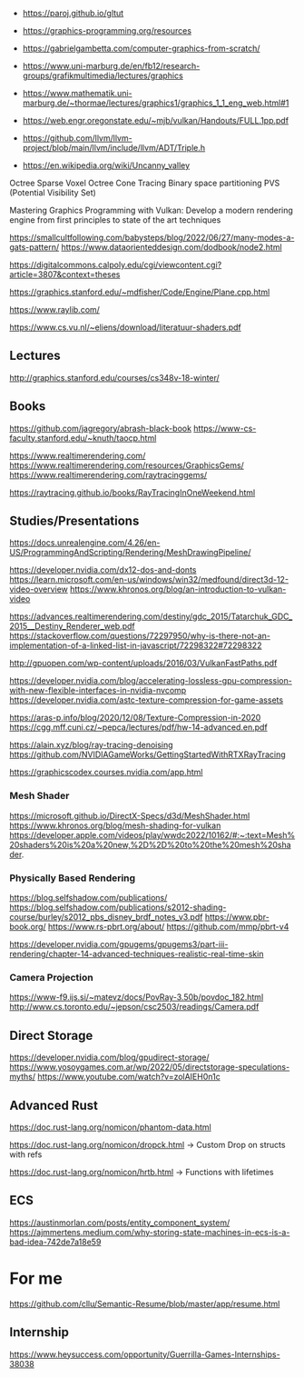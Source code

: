 -   https://paroj.github.io/gltut
-   https://graphics-programming.org/resources
-   https://gabrielgambetta.com/computer-graphics-from-scratch/

-   https://www.uni-marburg.de/en/fb12/research-groups/grafikmultimedia/lectures/graphics
-   https://www.mathematik.uni-marburg.de/~thormae/lectures/graphics1/graphics_1_1_eng_web.html#1
-   https://web.engr.oregonstate.edu/~mjb/vulkan/Handouts/FULL.1pp.pdf

<!-- LLVM Supported targets -->

-   https://github.com/llvm/llvm-project/blob/main/llvm/include/llvm/ADT/Triple.h

-   https://en.wikipedia.org/wiki/Uncanny_valley

Octree
Sparse Voxel Octree Cone Tracing
Binary space partitioning
PVS (Potential Visibility Set)

Mastering Graphics Programming with Vulkan: Develop a modern rendering engine from first principles to state of the art techniques

https://smallcultfollowing.com/babysteps/blog/2022/06/27/many-modes-a-gats-pattern/
https://www.dataorienteddesign.com/dodbook/node2.html

https://digitalcommons.calpoly.edu/cgi/viewcontent.cgi?article=3807&context=theses

https://graphics.stanford.edu/~mdfisher/Code/Engine/Plane.cpp.html

https://www.raylib.com/

https://www.cs.vu.nl/~eliens/download/literatuur-shaders.pdf

## Lectures

http://graphics.stanford.edu/courses/cs348v-18-winter/

## Books

https://github.com/jagregory/abrash-black-book
https://www-cs-faculty.stanford.edu/~knuth/taocp.html

https://www.realtimerendering.com/
https://www.realtimerendering.com/resources/GraphicsGems/
https://www.realtimerendering.com/raytracinggems/

https://raytracing.github.io/books/RayTracingInOneWeekend.html

## Studies/Presentations

https://docs.unrealengine.com/4.26/en-US/ProgrammingAndScripting/Rendering/MeshDrawingPipeline/

https://developer.nvidia.com/dx12-dos-and-donts
https://learn.microsoft.com/en-us/windows/win32/medfound/direct3d-12-video-overview
https://www.khronos.org/blog/an-introduction-to-vulkan-video

https://advances.realtimerendering.com/destiny/gdc_2015/Tatarchuk_GDC_2015__Destiny_Renderer_web.pdf
https://stackoverflow.com/questions/72297950/why-is-there-not-an-implementation-of-a-linked-list-in-javascript/72298322#72298322

http://gpuopen.com/wp-content/uploads/2016/03/VulkanFastPaths.pdf

https://developer.nvidia.com/blog/accelerating-lossless-gpu-compression-with-new-flexible-interfaces-in-nvidia-nvcomp
https://developer.nvidia.com/astc-texture-compression-for-game-assets

https://aras-p.info/blog/2020/12/08/Texture-Compression-in-2020
https://cgg.mff.cuni.cz/~pepca/lectures/pdf/hw-14-advanced.en.pdf

https://alain.xyz/blog/ray-tracing-denoising
https://github.com/NVIDIAGameWorks/GettingStartedWithRTXRayTracing

https://graphicscodex.courses.nvidia.com/app.html

### Mesh Shader

https://microsoft.github.io/DirectX-Specs/d3d/MeshShader.html
https://www.khronos.org/blog/mesh-shading-for-vulkan
https://developer.apple.com/videos/play/wwdc2022/10162/#:~:text=Mesh%20shaders%20is%20a%20new,%2D%2D%20to%20the%20mesh%20shader.

### Physically Based Rendering

https://blog.selfshadow.com/publications/
https://blog.selfshadow.com/publications/s2012-shading-course/burley/s2012_pbs_disney_brdf_notes_v3.pdf
https://www.pbr-book.org/
https://www.rs-pbrt.org/about/
https://github.com/mmp/pbrt-v4

https://developer.nvidia.com/gpugems/gpugems3/part-iii-rendering/chapter-14-advanced-techniques-realistic-real-time-skin

### Camera Projection

https://www-f9.ijs.si/~matevz/docs/PovRay-3.50b/povdoc_182.html
http://www.cs.toronto.edu/~jepson/csc2503/readings/Camera.pdf

## Direct Storage

https://developer.nvidia.com/blog/gpudirect-storage/
https://www.yosoygames.com.ar/wp/2022/05/directstorage-speculations-myths/
https://www.youtube.com/watch?v=zolAIEH0n1c

## Advanced Rust

https://doc.rust-lang.org/nomicon/phantom-data.html

https://doc.rust-lang.org/nomicon/dropck.html → Custom Drop on structs with refs

https://doc.rust-lang.org/nomicon/hrtb.html → Functions with lifetimes

## ECS

https://austinmorlan.com/posts/entity_component_system/
https://ajmmertens.medium.com/why-storing-state-machines-in-ecs-is-a-bad-idea-742de7a18e59

# For me

https://github.com/cllu/Semantic-Resume/blob/master/app/resume.html

## Internship

https://www.heysuccess.com/opportunity/Guerrilla-Games-Internships-38038
